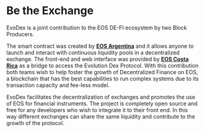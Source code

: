# Be the Exchange

EvoDex is a joint contribution to the EOS DE-FI ecosystem by two Block Producers.

The smart contract was created by [**EOS Argentina**](https://eosargentina.io) and it allows anyone to launch and interact with continuous liquidity pools in a decentralized exchange. The front-end and web interface was provided by [**EOS Costa Rica**](https://eoscostarica.io) as a bridge to access the Evolution Dex Protocol. With this contribution both teams wish to help foster the growth of Decentralized Finance on EOS, a blockchain that has the best capabilities to run complex systems due to its transaction capacity and fee-less model.

EvoDex facilitates the decentralization of exchanges and promotes the use of EOS for financial instruments. The project is completely open source and free for any developers who wish to integrate it to their front end. In this way different exchanges can share the same liquidity and contribute to the growth of the protocol.
